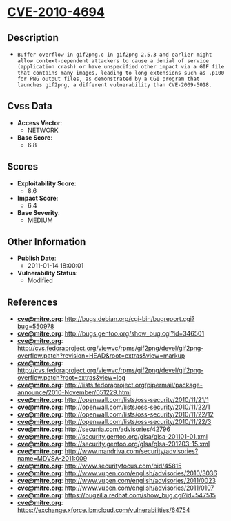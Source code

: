 
# [CVE-2010-4694](http://bugs.debian.org/cgi-bin/bugreport.cgi?bug=550978)

## Description

- `Buffer overflow in gif2png.c in gif2png 2.5.3 and earlier might allow context-dependent attackers to cause a denial of service (application crash) or have unspecified other impact via a GIF file that contains many images, leading to long extensions such as .p100 for PNG output files, as demonstrated by a CGI program that launches gif2png, a different vulnerability than CVE-2009-5018.`

## Cvss Data

- **Access Vector**:
  - NETWORK
- **Base Score**:
  - 6.8

## Scores

- **Exploitability Score**:
  - 8.6
- **Impact Score**:
  - 6.4
- **Base Severity**:
  - MEDIUM

## Other Information

- **Publish Date**:
  - 2011-01-14 18:00:01
- **Vulnerability Status**:
  - Modified

## References

- **cve@mitre.org**: http://bugs.debian.org/cgi-bin/bugreport.cgi?bug=550978
- **cve@mitre.org**: http://bugs.gentoo.org/show_bug.cgi?id=346501
- **cve@mitre.org**: http://cvs.fedoraproject.org/viewvc/rpms/gif2png/devel/gif2png-overflow.patch?revision=HEAD&root=extras&view=markup
- **cve@mitre.org**: http://cvs.fedoraproject.org/viewvc/rpms/gif2png/devel/gif2png-overflow.patch?root=extras&view=log
- **cve@mitre.org**: http://lists.fedoraproject.org/pipermail/package-announce/2010-November/051229.html
- **cve@mitre.org**: http://openwall.com/lists/oss-security/2010/11/21/1
- **cve@mitre.org**: http://openwall.com/lists/oss-security/2010/11/22/1
- **cve@mitre.org**: http://openwall.com/lists/oss-security/2010/11/22/12
- **cve@mitre.org**: http://openwall.com/lists/oss-security/2010/11/22/3
- **cve@mitre.org**: http://secunia.com/advisories/42796
- **cve@mitre.org**: http://security.gentoo.org/glsa/glsa-201101-01.xml
- **cve@mitre.org**: http://security.gentoo.org/glsa/glsa-201203-15.xml
- **cve@mitre.org**: http://www.mandriva.com/security/advisories?name=MDVSA-2011:009
- **cve@mitre.org**: http://www.securityfocus.com/bid/45815
- **cve@mitre.org**: http://www.vupen.com/english/advisories/2010/3036
- **cve@mitre.org**: http://www.vupen.com/english/advisories/2011/0023
- **cve@mitre.org**: http://www.vupen.com/english/advisories/2011/0107
- **cve@mitre.org**: https://bugzilla.redhat.com/show_bug.cgi?id=547515
- **cve@mitre.org**: https://exchange.xforce.ibmcloud.com/vulnerabilities/64754
